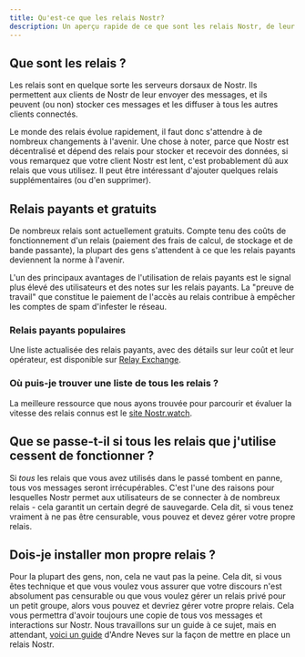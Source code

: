 ```yaml
---
title: Qu'est-ce que les relais Nostr?
description: Un aperçu rapide de ce que sont les relais Nostr, de leur importance et de leur fonctionnement.
---
```


## Que sont les relais ?

Les relais sont en quelque sorte les serveurs dorsaux de Nostr. Ils permettent aux clients de Nostr de leur envoyer des messages, et ils peuvent (ou non) stocker ces messages et les diffuser à tous les autres clients connectés.

Le monde des relais évolue rapidement, il faut donc s'attendre à de nombreux changements à l'avenir. Une chose à noter, parce que Nostr est décentralisé et dépend des relais pour stocker et recevoir des données, si vous remarquez que votre client Nostr est lent, c'est probablement dû aux relais que vous utilisez. Il peut être intéressant d'ajouter quelques relais supplémentaires (ou d'en supprimer).

## Relais payants et gratuits

De nombreux relais sont actuellement gratuits. Compte tenu des coûts de fonctionnement d'un relais (paiement des frais de calcul, de stockage et de bande passante), la plupart des gens s'attendent à ce que les relais payants deviennent la norme à l'avenir.

L'un des principaux avantages de l'utilisation de relais payants est le signal plus élevé des utilisateurs et des notes sur les relais payants. La "preuve de travail" que constitue le paiement de l'accès au relais contribue à empêcher les comptes de spam d'infester le réseau.

### Relais payants populaires

Une liste actualisée des relais payants, avec des détails sur leur coût et leur opérateur, est disponible sur [Relay Exchange](https://relay.exchange/).

### Où puis-je trouver une liste de tous les relais ?

La meilleure ressource que nous ayons trouvée pour parcourir et évaluer la vitesse des relais connus est le [site Nostr.watch](https://legacy.nostr.watch/relays/find).

## Que se passe-t-il si tous les relais que j'utilise cessent de fonctionner ?

Si _tous_ les relais que vous avez utilisés dans le passé tombent en panne, tous vos messages seront irrécupérables. C'est l'une des raisons pour lesquelles Nostr permet aux utilisateurs de se connecter à de nombreux relais - cela garantit un certain degré de sauvegarde. Cela dit, si vous tenez vraiment à ne pas être censurable, vous pouvez et devez gérer votre propre relais.

## Dois-je installer mon propre relais ?

Pour la plupart des gens, non, cela ne vaut pas la peine. Cela dit, si vous êtes technique et que vous voulez vous assurer que votre discours n'est absolument pas censurable ou que vous voulez gérer un relais privé pour un petit groupe, alors vous pouvez et devriez gérer votre propre relais. Cela vous permettra d'avoir toujours une copie de tous vos messages et interactions sur Nostr. Nous travaillons sur un guide à ce sujet, mais en attendant, [voici un guide](https://andreneves.xyz/p/set-up-a-nostr-relay-server-in-under) d'Andre Neves sur la façon de mettre en place un relais Nostr.
